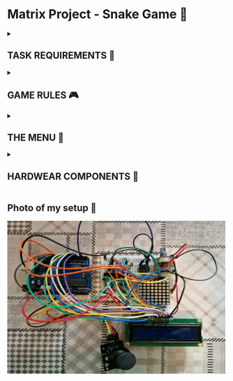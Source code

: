 # Matrix Project - Snake Game 🐍

<details>
  <summary><h2><b>TASK REQUIREMENTS 📁</b></h2></summary>
  <h2>Menu task</h2>
     Create a menu for your game, emphasis on ‘the game. You should scroll on the LCD with the joystick. The menu should include the following functionality:

  **1. Intro Message** - When  powering  up  the  project,  a  greeting  message should be shown for a few moments.
  
  **2. Should contain roughly the following categories:**
  
  **(a)Start game** - Starts the initial level
    
  **(b)Settings**
    
    - LCD  brightness  control. Save it to eeprom.
        
    - Matrix brightness control. Make sure to display something on the matrix when selecting it. Save it to eeprom.
        
   **(c)About** - Should include details about the creator of the game. At least game name, author and github link or user.
    
  **3. While playing the game** - Display all relevant info (lives, levels, score etc.)
  
  **4. Upon game ending** - Display relevant game info: score, time, lives left etc. Must inform player if he/she beat the highscore. This menu should only be closed by the player, pressing a button.

  <h2>Game requirements</h2>
    – Minimal components: an LCD, a joystick, a buzzer and the led matrix.
    – You must add basic sounds to the game (when ”eating” food, when dying, when finishing the level etc). Extra: add theme songs.
    – It must be intuitive and fun to play.
    – It must make sense in the current setup
    - It can be a classic snake game, basically where the length of the snake increases in time.
    – The ”food” should blink, so as to separate it from the rest of the snake.
</details> 

<details>
  <summary><h2><b>GAME RULES 🎮</b></h2></summary>
  The objective of the snake is to eat the blinking food 🍕. To start the game, the player has to enter the start game submenu, and then press the button. While playing, the score appears on the LCD. For now, the minigame ends when the score is 10.
  
  <h3>Bugs 🐜</h3>
  <ul>
    <li>The snake does not grow when it eats the blinking food.</li>
    <li>When accessing the 'LCD bright' option, it does not work, meaning you cannot adjust the LCD brightness. </li>
    <li>You cannot mute the game sound, even though there is an on/off option in the menu.</li>
    <li>At the end of the game, the score is displayed for 5 seconds, and it cannot be closed by the player pressing the button.</li>
  </ul>
</details> 

<details>
  <summary><h2><b>THE MENU 📒</b></h2></summary>
  
  You can move through the menu using the joystick up and down. To enter an option move the joystick to the right and to exit an option move the joystick to the left. Same for the submenu. While scrolling through the menu, a visual representation of the current item is displayed on the matrix.
  
  <h3>Main meniu 📋</h3>
    <ul>
      <li>Start game</li>
      <li>Settings</li>
      <li>How to play</li>
      <li>About</li>
    </ul> 
    
  <h3>Settings submenu 🔧</h3>
    <ul>
      <li>LCD bright</li>
      <li>Matrix bright</li>
      <li>Sounds</li>
    </ul> 
</details> 

<details>
  <summary><h2><b>HARDWEAR COMPONENTS 🔌</b></h2></summary>
<ol>
  <li>16x2 LCD</li>
  <li>1 8x8 led matrix</li>
  <li>MAX7219 driver</li>
  <li>joystick</li>
  <li>buzzer</li>
  <li>potentiometer (for controlling the LCD contrast)
</ol>  
</details> 

## Photo of my setup 📸

<img src="https://github.com/RuxiC/Matrix_Project_Snake_Game/blob/main/Matrix_Project/matrix_game.jpeg?raw=true" alt="A photo of my setup" width="500" height="350">

